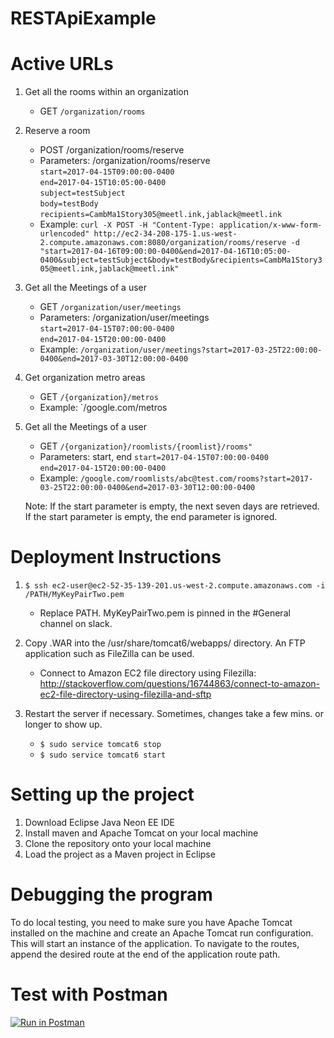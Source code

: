 # RESTApiExample

# Active URLs

1. Get all the rooms within an organization
	- GET `/organization/rooms`

2. Reserve a room
	- POST /organization/rooms/reserve
	- Parameters: /organization/rooms/reserve\
	`start=2017-04-15T09:00:00-0400`\
	`end=2017-04-15T10:05:00-0400`\
	`subject=testSubject`\
	`body=testBody`\
	`recipients=CambMa1Story305@meetl.ink,jablack@meetl.ink`
	- Example: `curl -X POST -H "Content-Type: application/x-www-form-urlencoded" http://ec2-34-208-175-1.us-west-2.compute.amazonaws.com:8080/organization/rooms/reserve -d "start=2017-04-16T09:00:00-0400&end=2017-04-16T10:05:00-0400&subject=testSubject&body=testBody&recipients=CambMa1Story305@meetl.ink,jablack@meetl.ink"`

3. Get all the Meetings of a user
	- GET `/organization/user/meetings`
	- Parameters: /organization/user/meetings\
	`start=2017-04-15T07:00:00-0400`\
	`end=2017-04-15T20:00:00-0400`
	- Example: `/organization/user/meetings?start=2017-03-25T22:00:00-0400&end=2017-03-30T12:00:00-0400`
	
4. Get organization metro areas
	- GET `/{organization}/metros`
	- Example: `/google.com/metros
 
5. Get all the Meetings of a user
	- GET `/{organization}/roomlists/{roomlist}/rooms"`
	- Parameters: start, end
	`start=2017-04-15T07:00:00-0400`\
	`end=2017-04-15T20:00:00-0400`
	- Example: `/google.com/roomlists/abc@test.com/rooms?start=2017-03-25T22:00:00-0400&end=2017-03-30T12:00:00-0400`
 	
	Note: If the start parameter is empty, the next seven days are retrieved. If the start parameter is empty, the end parameter is 		ignored. 


# Deployment Instructions

1. `$ ssh ec2-user@ec2-52-35-139-201.us-west-2.compute.amazonaws.com -i /PATH/MyKeyPairTwo.pem`
	- Replace PATH. MyKeyPairTwo.pem is pinned in the #General channel on slack.

2. Copy .WAR into the /usr/share/tomcat6/webapps/ directory. An FTP application such as FileZilla can be used. 
	- Connect to Amazon EC2 file directory using Filezilla: http://stackoverflow.com/questions/16744863/connect-to-amazon-ec2-file-directory-using-filezilla-and-sftp

3. Restart the server if necessary. Sometimes, changes take a few mins. or longer to show up.
	- `$ sudo service tomcat6 stop`
	- `$ sudo service tomcat6 start`


# Setting up the project

1. Download Eclipse Java Neon EE IDE
2. Install maven and Apache Tomcat on your local machine
3. Clone the repository onto your local machine
4. Load the project as a Maven project in Eclipse

# Debugging the program

To do local testing, you need to make sure you have Apache Tomcat installed on the machine and create an Apache Tomcat run configuration. This will start an instance of the application. To navigate
to the routes, append the desired route at the end of the application route path.  

# Test with Postman

[![Run in Postman](https://run.pstmn.io/button.svg)](https://app.getpostman.com/run-collection/356cf5ecffcaa423fe97)
